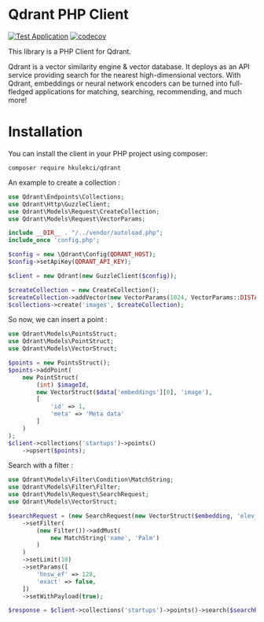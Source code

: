 # Qdrant PHP Client

[![Test Application](https://github.com/hkulekci/qdrant-php/actions/workflows/test.yaml/badge.svg)](https://github.com/hkulekci/qdrant-php/actions/workflows/test.yaml) [![codecov](https://codecov.io/github/hkulekci/qdrant-php/branch/main/graph/badge.svg?token=5K8FAI0C9B)](https://codecov.io/github/hkulekci/qdrant-php)

This library is a PHP Client for Qdrant.  

Qdrant is a vector similarity engine & vector database. It deploys as an API service providing search for the nearest 
high-dimensional vectors. With Qdrant, embeddings or neural network encoders can be turned into full-fledged 
applications for matching, searching, recommending, and much more!

# Installation

You can install the client in your PHP project using composer:

```shell
composer require hkulekci/qdrant
```

An example to create a collection :

```php
use Qdrant\Endpoints\Collections;
use Qdrant\Http\GuzzleClient;
use Qdrant\Models\Request\CreateCollection;
use Qdrant\Models\Request\VectorParams;

include __DIR__ . "/../vendor/autoload.php";
include_once 'config.php';

$config = new \Qdrant\Config(QDRANT_HOST);
$config->setApiKey(QDRANT_API_KEY);

$client = new Qdrant(new GuzzleClient($config));

$createCollection = new CreateCollection();
$createCollection->addVector(new VectorParams(1024, VectorParams::DISTANCE_COSINE), 'image');
$collections->create('images', $createCollection);
```

So now, we can insert a point : 

```php
use Qdrant\Models\PointsStruct;
use Qdrant\Models\PointStruct;
use Qdrant\Models\VectorStruct;

$points = new PointsStruct();
$points->addPoint(
    new PointStruct(
        (int) $imageId,
        new VectorStruct($data['embeddings'][0], 'image'),
        [
            'id' => 1,
            'meta' => 'Meta data'
        ]
    )
);
$client->collections('startups')->points()
    ->upsert($points);
```

Search with a filter :

```php
use Qdrant\Models\Filter\Condition\MatchString;
use Qdrant\Models\Filter\Filter;
use Qdrant\Models\Request\SearchRequest;
use Qdrant\Models\VectorStruct;

$searchRequest = (new SearchRequest(new VectorStruct($embedding, 'elev_pitch')))
    ->setFilter(
        (new Filter())->addMust(
            new MatchString('name', 'Palm')
        )
    )
    ->setLimit(10)
    ->setParams([
        'hnsw_ef' => 128,
        'exact' => false,
    ])
    ->setWithPayload(true);

$response = $client->collections('startups')->points()->search($searchRequest);
```
